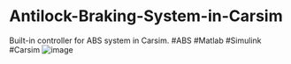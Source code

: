 # Antilock-Braking-System-in-Carsim
Built-in controller for ABS system in Carsim. #ABS #Matlab #Simulink #Carsim
![image](https://user-images.githubusercontent.com/95293469/144065992-f2bd10b0-fa21-49e3-96b0-09edcbd0dab5.png)
